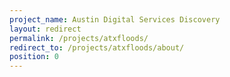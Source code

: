 ```yaml
---
project_name: Austin Digital Services Discovery
layout: redirect
permalink: /projects/atxfloods/
redirect_to: /projects/atxfloods/about/
position: 0
---
```

